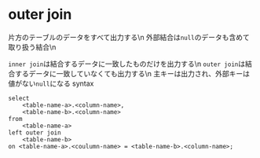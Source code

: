 # outer join

片方のテーブルのデータをすべて出力する\n
外部結合は`null`のデータも含めて取り扱う結合\n

`inner join`は結合するデータに一致したものだけを出力する\n
`outer join`は結合するデータに一致していなくても出力する\n
主キーは出力され、外部キーは値がない`null`になる
syntax

```mysql
select
    <table-name-a>.<column-name>,
    <table-name-b>.<column-name>
from 
    <table-name-a>
left outer join
    <table-name-b>
on <table-name-a>.<coulumn-name> = <table-name-b>.<column-name>;
```

